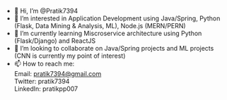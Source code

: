 - 👋 Hi, I’m @Pratik7394
- 👀 I’m interested in Application Development using Java/Spring, Python (Flask, Data Mining & Analysis, ML), Node.js (MERN/PERN)
- 🌱 I’m currently learning Miscroservice architecture using Python (Flask/Django) and ReactJS
- 💞️ I’m looking to collaborate on Java/Spring projects and ML projects (CNN is currently my point of interest)
- 📫 How to reach me: 
<br>Email: pratik7394@gmail.com
<br>Twitter: pratik7394
<br>LinkedIn: pratikpp007


<!---
Pratik7394/Pratik7394 is a ✨ special ✨ repository because its `README.md` (this file) appears on your GitHub profile.
You can click the Preview link to take a look at your changes.
--->

